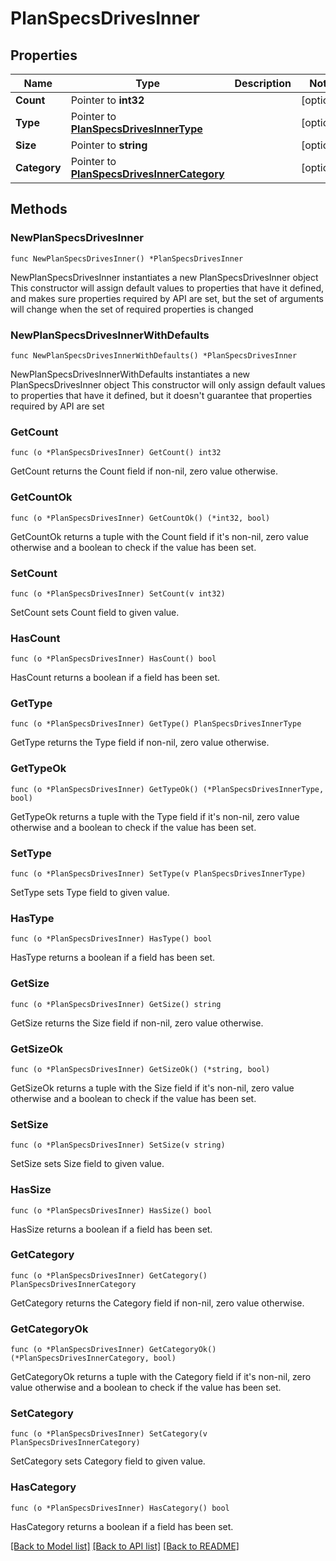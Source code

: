# PlanSpecsDrivesInner

## Properties

Name | Type | Description | Notes
------------ | ------------- | ------------- | -------------
**Count** | Pointer to **int32** |  | [optional] 
**Type** | Pointer to [**PlanSpecsDrivesInnerType**](PlanSpecsDrivesInnerType.md) |  | [optional] 
**Size** | Pointer to **string** |  | [optional] 
**Category** | Pointer to [**PlanSpecsDrivesInnerCategory**](PlanSpecsDrivesInnerCategory.md) |  | [optional] 

## Methods

### NewPlanSpecsDrivesInner

`func NewPlanSpecsDrivesInner() *PlanSpecsDrivesInner`

NewPlanSpecsDrivesInner instantiates a new PlanSpecsDrivesInner object
This constructor will assign default values to properties that have it defined,
and makes sure properties required by API are set, but the set of arguments
will change when the set of required properties is changed

### NewPlanSpecsDrivesInnerWithDefaults

`func NewPlanSpecsDrivesInnerWithDefaults() *PlanSpecsDrivesInner`

NewPlanSpecsDrivesInnerWithDefaults instantiates a new PlanSpecsDrivesInner object
This constructor will only assign default values to properties that have it defined,
but it doesn't guarantee that properties required by API are set

### GetCount

`func (o *PlanSpecsDrivesInner) GetCount() int32`

GetCount returns the Count field if non-nil, zero value otherwise.

### GetCountOk

`func (o *PlanSpecsDrivesInner) GetCountOk() (*int32, bool)`

GetCountOk returns a tuple with the Count field if it's non-nil, zero value otherwise
and a boolean to check if the value has been set.

### SetCount

`func (o *PlanSpecsDrivesInner) SetCount(v int32)`

SetCount sets Count field to given value.

### HasCount

`func (o *PlanSpecsDrivesInner) HasCount() bool`

HasCount returns a boolean if a field has been set.

### GetType

`func (o *PlanSpecsDrivesInner) GetType() PlanSpecsDrivesInnerType`

GetType returns the Type field if non-nil, zero value otherwise.

### GetTypeOk

`func (o *PlanSpecsDrivesInner) GetTypeOk() (*PlanSpecsDrivesInnerType, bool)`

GetTypeOk returns a tuple with the Type field if it's non-nil, zero value otherwise
and a boolean to check if the value has been set.

### SetType

`func (o *PlanSpecsDrivesInner) SetType(v PlanSpecsDrivesInnerType)`

SetType sets Type field to given value.

### HasType

`func (o *PlanSpecsDrivesInner) HasType() bool`

HasType returns a boolean if a field has been set.

### GetSize

`func (o *PlanSpecsDrivesInner) GetSize() string`

GetSize returns the Size field if non-nil, zero value otherwise.

### GetSizeOk

`func (o *PlanSpecsDrivesInner) GetSizeOk() (*string, bool)`

GetSizeOk returns a tuple with the Size field if it's non-nil, zero value otherwise
and a boolean to check if the value has been set.

### SetSize

`func (o *PlanSpecsDrivesInner) SetSize(v string)`

SetSize sets Size field to given value.

### HasSize

`func (o *PlanSpecsDrivesInner) HasSize() bool`

HasSize returns a boolean if a field has been set.

### GetCategory

`func (o *PlanSpecsDrivesInner) GetCategory() PlanSpecsDrivesInnerCategory`

GetCategory returns the Category field if non-nil, zero value otherwise.

### GetCategoryOk

`func (o *PlanSpecsDrivesInner) GetCategoryOk() (*PlanSpecsDrivesInnerCategory, bool)`

GetCategoryOk returns a tuple with the Category field if it's non-nil, zero value otherwise
and a boolean to check if the value has been set.

### SetCategory

`func (o *PlanSpecsDrivesInner) SetCategory(v PlanSpecsDrivesInnerCategory)`

SetCategory sets Category field to given value.

### HasCategory

`func (o *PlanSpecsDrivesInner) HasCategory() bool`

HasCategory returns a boolean if a field has been set.


[[Back to Model list]](../README.md#documentation-for-models) [[Back to API list]](../README.md#documentation-for-api-endpoints) [[Back to README]](../README.md)


